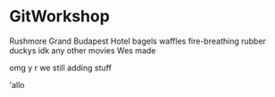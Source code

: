 # GitWorkshop

Rushmore
Grand Budapest Hotel
bagels
waffles
fire-breathing rubber duckys
idk any other movies Wes made

omg y r we still adding stuff

'allo
